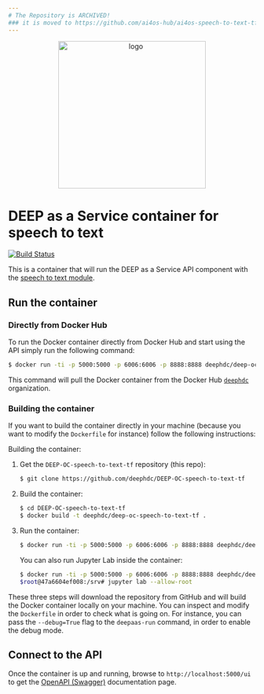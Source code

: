 ```yaml
---
# The Repository is ARCHIVED!
### it is moved to https://github.com/ai4os-hub/ai4os-speech-to-text-tf
---
```


<div align="center">
<img src="https://marketplace.deep-hybrid-datacloud.eu/images/logo-deep.png" alt="logo" width="300"/>
</div>

# DEEP as a Service container for speech to text

[![Build Status](https://jenkins.indigo-datacloud.eu/buildStatus/icon?job=Pipeline-as-code/DEEP-OC-org/DEEP-OC-speech-to-text-tf/master)](https://jenkins.indigo-datacloud.eu/job/Pipeline-as-code/job/DEEP-OC-org/job/DEEP-OC-speech-to-text-tf/job/master)

This is a container that will run the DEEP as a Service API component with the [speech to text module](https://github.com/deephdc/speech-to-text-tf).


## Run the container

### Directly from Docker Hub

To run the Docker container directly from Docker Hub and start using the API
simply run the following command:

```bash
$ docker run -ti -p 5000:5000 -p 6006:6006 -p 8888:8888 deephdc/deep-oc-speech-to-text-tf
```

This command will pull the Docker container from the Docker Hub
[`deephdc`](https://hub.docker.com/u/deephdc/) organization.

### Building the container

If you want to build the container directly in your machine (because you want
to modify the `Dockerfile` for instance) follow the following instructions:

Building the container:

1. Get the `DEEP-OC-speech-to-text-tf` repository (this repo):

    ```bash
    $ git clone https://github.com/deephdc/DEEP-OC-speech-to-text-tf
    ```

2. Build the container:

    ```bash
    $ cd DEEP-OC-speech-to-text-tf
    $ docker build -t deephdc/deep-oc-speech-to-text-tf .
    ```

3. Run the container:

    ```bash
    $ docker run -ti -p 5000:5000 -p 6006:6006 -p 8888:8888 deephdc/deep-oc-speech-to-text-tf
    ```

   You can also run Jupyter Lab inside the container:
   
   ```bash
   $ docker run -ti -p 5000:5000 -p 6006:6006 -p 8888:8888 deephdc/deep-oc-speech-to-text-tf /bin/bash
   $root@47a6604ef008:/srv# jupyter lab --allow-root
   ```

These three steps will download the repository from GitHub and will build the
Docker container locally on your machine. You can inspect and modify the
`Dockerfile` in order to check what is going on. For instance, you can pass the
`--debug=True` flag to the `deepaas-run` command, in order to enable the debug
mode.


## Connect to the API 

Once the container is up and running, browse to `http://localhost:5000/ui` to get
the [OpenAPI (Swagger)](https://www.openapis.org/) documentation page.

